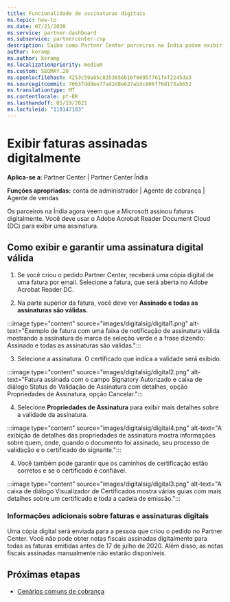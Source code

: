 ```yaml
---
title: Funcionalidade de assinaturas digitais
ms.topic: how-to
ms.date: 07/21/2020
ms.service: partner-dashboard
ms.subservice: partnercenter-csp
description: Saiba como Partner Center parceiros na Índia podem exibir faturas assinadas digitalmente e receber cópias digitais de faturas para pedidos criados Partner Center.
author: keramp
ms.author: keramp
ms.localizationpriority: medium
ms.custom: SEOMAY.20
ms.openlocfilehash: 4253c59a85c8353856b16f60957761f4f2245da3
ms.sourcegitcommit: 7063fdddee77ad2d8e627ab3c806f76d173ab652
ms.translationtype: MT
ms.contentlocale: pt-BR
ms.lasthandoff: 05/19/2021
ms.locfileid: "110147183"
---
```

# <a name="view-digitally-signed-invoices"></a>Exibir faturas assinadas digitalmente

**Aplica-se a**: Partner Center | Partner Center Índia

**Funções apropriadas:** conta de administrador | Agente de cobrança | Agente de vendas

Os parceiros na Índia agora veem que a Microsoft assinou faturas digitalmente. Você deve usar o Adobe Acrobat Reader Document Cloud (DC) para exibir uma assinatura.

## <a name="how-to-view-and-insure-a-valid-digital-signature"></a>Como exibir e garantir uma assinatura digital válida


1. Se você criou o pedido Partner Center, receberá uma cópia digital de uma fatura por email. Selecione a fatura, que será aberta no Adobe Acrobat Reader DC.


2. Na parte superior da fatura, você deve ver **Assinado e todas as assinaturas são válidas.**
 
 :::image type="content" source="images/digitalsig/digital1.png" alt-text="Exemplo de fatura com uma faixa de notificação de assinatura válida mostrando a assinatura de marca de seleção verde e a frase dizendo: Assinado e todas as assinaturas são válidas.":::

3. Selecione a assinatura. O certificado que indica a validade será exibido.

:::image type="content" source="images/digitalsig/digital2.png" alt-text="Fatura assinada com o campo Signatory Autorizado e caixa de diálogo Status de Validação de Assinatura com detalhes, opção Propriedades de Assinatura, opção Cancelar."::: 

4. Selecione **Propriedades de Assinatura** para exibir mais detalhes sobre a validade da assinatura.

:::image type="content" source="images/digitalsig/digital4.png" alt-text="A exibição de detalhes das propriedades de assinatura mostra informações sobre quem, onde, quando o documento foi assinado, seu processo de validação e o certificado do signante."::: 

4. Você também pode garantir que os caminhos de certificação estão corretos e se o certificado é confiável.

 :::image type="content" source="images/digitalsig/digital3.png" alt-text="A caixa de diálogo Visualizador de Certificados mostra várias guias com mais detalhes sobre um certificado e toda a cadeia de emissão.":::

### <a name="additional-information-on-invoices-and-digital-signatures"></a>Informações adicionais sobre faturas e assinaturas digitais

Uma cópia digital será enviada para a pessoa que criou o pedido no Partner Center. Você não pode obter notas fiscais assinadas digitalmente para todas as faturas emitidas antes de 17 de julho de 2020. Além disso, as notas fiscais assinadas manualmente não estarão disponíveis.

## <a name="next-steps"></a>Próximas etapas

- [Cenários comuns de cobrança](common-billing-scenarios.md)
